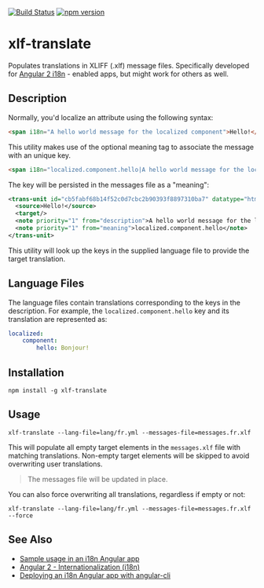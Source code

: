[![Build Status](https://travis-ci.org/tsvetomir/xlf-translate.svg?branch=master)](https://travis-ci.org/tsvetomir/xlf-translate)
[![npm version](https://badge.fury.io/js/xlf-translate.svg)](https://badge.fury.io/js/xlf-translate)

# xlf-translate

Populates translations in XLIFF (.xlf) message files. Specifically developed for [Angular 2 i18n](https://angular.io/docs/ts/latest/cookbook/i18n.html) - enabled apps, but might work for others as well.

## Description

Normally, you'd localize an attribute using the following syntax:

```html
<span i18n="A hello world message for the localized component">Hello!</span>
```

This utility makes use of the optional meaning tag to associate the message with an unique key.
```html
<span i18n="localized.component.hello|A hello world message for the localized component">Hello!</span>
```

The key will be persisted in the messages file as a "meaning":
```xml
<trans-unit id="cb5fabf68b14f52c0d7cbc2b90393f8897310ba7" datatype="html">
  <source>Hello!</source>
  <target/>
  <note priority="1" from="description">A hello world message for the localized component</note>
  <note priority="1" from="meaning">localized.component.hello</note>
</trans-unit>
```

This utility will look up the keys in the supplied language file to provide the target translation.

## Language Files

The language files contain translations corresponding to the keys in the description.
For example, the `localized.component.hello` key and its translation are represented as:

```yaml
localized:
    component:
        hello: Bonjour!
```

## Installation

`npm install -g xlf-translate`

## Usage

`xlf-translate --lang-file=lang/fr.yml --messages-file=messages.fr.xlf`

This will populate all empty target elements in the `messages.xlf` file with matching translations. Non-empty target elements will be skipped to avoid overwriting user translations.

> The messages file will be updated in place.

You can also force overwriting all translations, regardless if empty or not:

`xlf-translate --lang-file=lang/fr.yml --messages-file=messages.fr.xlf --force`

## See Also

* [Sample usage in an i18n Angular app](https://github.com/tsvetomir/angular-cli-i18n-sample)
* [Angular 2 - Internationalization (i18n)](https://angular.io/docs/ts/latest/cookbook/i18n.html)
* [Deploying an i18n Angular app with angular-cli](https://medium.com/@feloy/deploying-an-i18n-angular-app-with-angular-cli-fc788f17e358#.2qlq8lfad)

